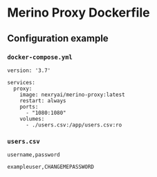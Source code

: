 # Merino Proxy Dockerfile


## Configuration example
### `docker-compose.yml`
```
version: '3.7'

services:
  proxy:
    image: nexryai/merino-proxy:latest
    restart: always
    ports:
      - "1080:1080"
    volumes:
      - ./users.csv:/app/users.csv:ro
```

### `users.csv`
```
username,password

exampleuser,CHANGEMEPASSWORD
```
